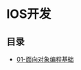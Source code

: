 # IOS开发

## 目录
- [01-面向对象编程基础](https://github.com/ZQ0815/MyBlog/tree/master/IOS/notes-oc/01-面向对象编程基础.md)
